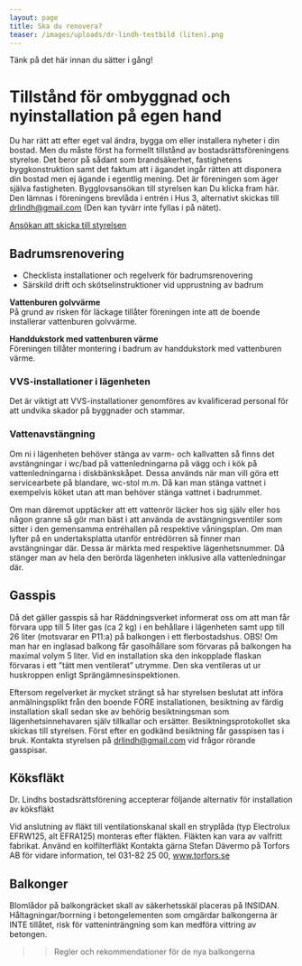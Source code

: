 ```yaml
---
layout: page
title: Ska du renovera?
teaser: /images/uploads/dr-lindh-testbild (liten).png
---
```

Tänk på det här innan du sätter i gång!

# Tillstånd för ombyggnad och nyinstallation på egen hand

Du har rätt att efter eget val ändra, bygga om eller installera nyheter i din bostad. Men du måste först ha formellt tillstånd av bostadsrättsföreningens styrelse. Det beror på sådant som brandsäkerhet, fastighetens byggkonstruktion samt det faktum att i ägandet ingår rätten att disponera din bostad men ej ägande i egentlig mening. Det är föreningen som äger själva fastigheten.
Bygglovsansökan till styrelsen kan Du klicka fram här. Den lämnas i föreningens brevlåda i entrén i Hus 3, alternativt skickas till drlindh@gmail.com (Den kan tyvärr inte fyllas i på nätet).

[Ansökan att skicka till styrelsen
](/assets/img/2013-02-15_bygglov-brf.pdf)

## Badrumsrenovering

* Checklista installationer och regelverk för badrumsrenovering
* Särskild drift och skötselinstruktioner vid upprustning av badrum

**Vattenburen golvvärme**\
På grund av risken för läckage tillåter föreningen inte att de boende installerar vattenburen golvvärme.

**Handdukstork med vattenburen värme**\
Föreningen tillåter montering i badrum av handdukstork med vattenburen värme.

### VVS-installationer i lägenheten

Det är viktigt att VVS-installationer genomföres av kvalificerad personal för att undvika skador på byggnader och stammar.

### Vattenavstängning

Om ni i lägenheten behöver stänga av varm- och kallvatten så finns det avstängningar i wc/bad på vattenledningarna på vägg och i kök på vattenledningarna i diskbänkskåpet.
Dessa används när man vill göra ett servicearbete på blandare, wc-stol m.m. Då kan man stänga vattnet i exempelvis köket utan att man behöver stänga vattnet i badrummet.

Om man däremot upptäcker att ett vattenrör läcker hos sig själv eller hos någon granne så gör man bäst i att använda de avstängningsventiler som sitter i den gemensamma entréhallen på respektive våningsplan. Om man lyfter på en undertaksplatta utanför entrédörren så finner man avstängningar där. Dessa är märkta med respektive lägenhetsnummer. Då stänger man av hela den berörda lägenheten inklusive alla vattenledningar där.

## Gasspis

Då det gäller gasspis så har Räddningsverket informerat oss om att man får förvara upp till 5 liter gas (ca 2 kg) i en behållare i lägenheten samt upp till 26 liter (motsvarar en P11:a) på balkongen i ett flerbostadshus. OBS! Om man har en inglasad balkong får gasolhållare som förvaras på balkongen ha maximal volym 5 liter. Vid en installation ska den inkopplade flaskan förvaras i ett ”tätt men ventilerat” utrymme. Den ska ventileras ut ur huskroppen enligt Sprängämnesinspektionen.

Eftersom regelverket är mycket strängt så har styrelsen beslutat att införa anmälningsplikt från den boende FÖRE installationen, besiktning av färdig installation skall sedan ske av behörig besiktningsman som lägenhetsinnehavaren själv tillkallar och ersätter. Besiktningsprotokollet ska skickas till styrelsen. Först efter en godkänd besiktning får gasspisen tas i bruk. Kontakta styrelsen på drlindh@gmail.com vid frågor rörande gasspisar.

## Köksfläkt

Dr. Lindhs bostadsrättsförening accepterar följande alternativ för installation av köksfläkt

Vid anslutning av fläkt till ventilationskanal skall en stryplåda (typ Electrolux EFRW125, alt EFRA125) monteras efter fläkten. Fläkten kan vara av valfritt fabrikat.
Använd en kolfilterfläkt
Kontakta gärna Stefan Dävermo på Torfors AB för vidare information, tel 031-82 25 00, www.torfors.se

## Balkonger

Blomlådor på balkongräcket skall av säkerhetsskäl placeras på INSIDAN.
Håltagningar/borrning i betongelementen som omgärdar balkongerna är INTE tillåtet, risk för vatteninträngning som kan medföra vittring av betongen.

> > Regler och rekommendationer för de nya balkongerna
